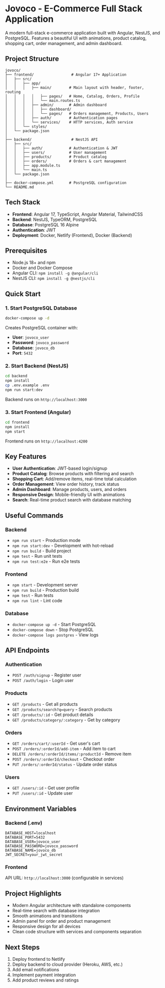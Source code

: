 # Jovoco - E-Commerce Full Stack Application

A modern full-stack e-commerce application built with Angular, NestJS, and PostgreSQL. Features a beautiful UI with animations, product catalog, shopping cart, order management, and admin dashboard.

## Project Structure

```
jovoco/
├── frontend/                 # Angular 17+ Application
│   ├── src/
│   │   ├── app/
│   │   │   ├── main/        # Main layout with header, footer, routing
│   │   │   │   ├── pages/   # Home, Catalog, Orders, Profile
│   │   │   │   └── main.routes.ts
│   │   │   ├── admin/       # Admin dashboard
│   │   │   │   ├── dashboard/
│   │   │   │   └── pages/   # Orders management, Products, Users
│   │   │   ├── auth/        # Authentication pages
│   │   │   └── services/    # HTTP services, Auth service
│   │   └── styles/
│   └── package.json
│
├── backend/                  # NestJS API
│   ├── src/
│   │   ├── auth/            # Authentication & JWT
│   │   ├── users/           # User management
│   │   ├── products/        # Product catalog
│   │   ├── orders/          # Orders & cart management
│   │   ├── app.module.ts
│   │   └── main.ts
│   └── package.json
│
├── docker-compose.yml       # PostgreSQL configuration
└── README.md
```

## Tech Stack

- **Frontend**: Angular 17, TypeScript, Angular Material, TailwindCSS
- **Backend**: NestJS, TypeORM, PostgreSQL
- **Database**: PostgreSQL 16 Alpine
- **Authentication**: JWT
- **Deployment**: Docker, Netlify (Frontend), Docker (Backend)

## Prerequisites

- Node.js 18+ and npm
- Docker and Docker Compose
- Angular CLI: `npm install -g @angular/cli`
- NestJS CLI: `npm install -g @nestjs/cli`

## Quick Start

### 1. Start PostgreSQL Database

```bash
docker-compose up -d
```

Creates PostgreSQL container with:
- **User**: `jovoco_user`
- **Password**: `jovoco_password`
- **Database**: `jovoco_db`
- **Port**: `5432`

### 2. Start Backend (NestJS)

```bash
cd backend
npm install
cp .env.example .env
npm run start:dev
```

Backend runs on `http://localhost:3000`

### 3. Start Frontend (Angular)

```bash
cd frontend
npm install
npm start
```

Frontend runs on `http://localhost:4200`

## Key Features

- **User Authentication**: JWT-based login/signup
- **Product Catalog**: Browse products with filtering and search
- **Shopping Cart**: Add/remove items, real-time total calculation
- **Order Management**: View order history, track status
- **Admin Dashboard**: Manage products, users, and orders
- **Responsive Design**: Mobile-friendly UI with animations
- **Search**: Real-time product search with database matching

## Useful Commands

### Backend
- `npm run start` - Production mode
- `npm run start:dev` - Development with hot-reload
- `npm run build` - Build project
- `npm test` - Run unit tests
- `npm run test:e2e` - Run e2e tests

### Frontend
- `npm start` - Development server
- `npm run build` - Production build
- `npm test` - Run tests
- `npm run lint` - Lint code

### Database
- `docker-compose up -d` - Start PostgreSQL
- `docker-compose down` - Stop PostgreSQL
- `docker-compose logs postgres` - View logs

## API Endpoints

### Authentication
- `POST /auth/signup` - Register user
- `POST /auth/login` - Login user

### Products
- `GET /products` - Get all products
- `GET /products/search?q=query` - Search products
- `GET /products/:id` - Get product details
- `GET /products/category/:category` - Get by category

### Orders
- `GET /orders/cart/:userId` - Get user's cart
- `POST /orders/:orderId/add-item` - Add item to cart
- `DELETE /orders/:orderId/items/:productId` - Remove item
- `POST /orders/:orderId/checkout` - Checkout order
- `PUT /orders/:orderId/status` - Update order status

### Users
- `GET /users/:id` - Get user profile
- `PUT /users/:id` - Update user

## Environment Variables

### Backend (.env)
```
DATABASE_HOST=localhost
DATABASE_PORT=5432
DATABASE_USER=jovoco_user
DATABASE_PASSWORD=jovoco_password
DATABASE_NAME=jovoco_db
JWT_SECRET=your_jwt_secret
```

### Frontend
API URL: `http://localhost:3000` (configurable in services)

## Project Highlights

- Modern Angular architecture with standalone components
- Real-time search with database integration
- Smooth animations and transitions
- Admin panel for order and product management
- Responsive design for all devices
- Clean code structure with services and components separation

## Next Steps

1. Deploy frontend to Netlify
2. Deploy backend to cloud provider (Heroku, AWS, etc.)
3. Add email notifications
4. Implement payment integration
5. Add product reviews and ratings
